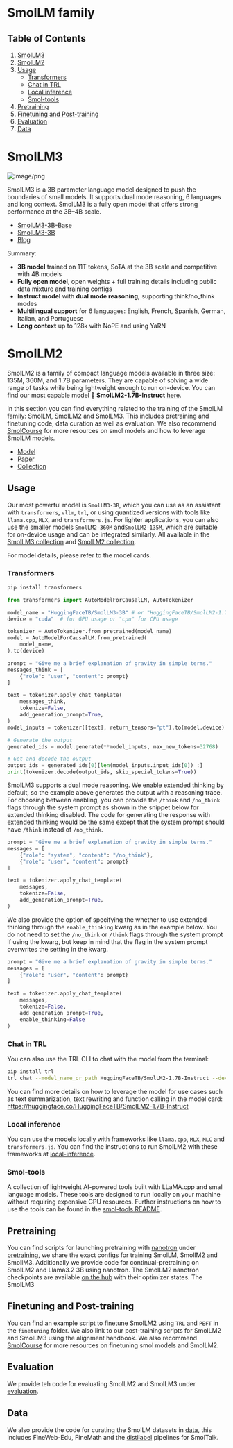 # SmolLM family
## Table of Contents
1. [SmolLM3](#smollm3)
2. [SmolLM2](#smollm2)
3. [Usage](#usage)
    - [Transformers](#transformers)
    - [Chat in TRL](#chat-in-trl)
    - [Local inference](#local-inference)
    - [Smol-tools](#smol-tools)
4. [Pretraining](#pretraining)
5. [Finetuning and Post-training](#finetuning-and-post-training)
6. [Evaluation](#evaluation)
7. [Data](#data)

# SmolLM3
![image/png](https://cdn-uploads.huggingface.co/production/uploads/61c141342aac764ce1654e43/bUYixmNnbbeYN2tzMLQ9i.png)

SmolLM3 is a 3B parameter language model designed to push the boundaries of small models. It supports dual mode reasoning, 6 languages and long context. SmolLM3 is a fully open model that offers strong performance at the 3B–4B scale.

- [SmolLM3-3B-Base](https://hf.co/HuggingFaceTB/SmolLM3-3B-Base)
- [SmolLM3-3B](https://hf.co/HuggingFaceTB/SmolLM3-3B)
- [Blog](https://hf.co/blog/smollm3)

Summary:
- **3B model** trained on 11T tokens, SoTA at the 3B scale and competitive with 4B models
- **Fully open model**, open weights + full training details including public data mixture and training configs
- **Instruct model** with **dual mode reasoning,** supporting think/no_think modes
- **Multilingual support** for 6 languages: English, French, Spanish, German, Italian, and Portuguese
- **Long context** up to 128k with NoPE and using YaRN

# SmolLM2
SmolLM2 is a family of compact language models available in three size: 135M, 360M, and 1.7B parameters. They are capable of solving a wide range of tasks while being lightweight enough to run on-device. You can find our most capable model **🤏 SmolLM2-1.7B-Instruct** [here](https://huggingface.co/HuggingFaceTB/SmolLM2-1.7B-Instruct).

In this section you can find everything related to the training of the SmolLM family: SmolLM, SmolLM2 and SmolLM3. This includes pretraining and finetuning code, data curation as well as evaluation. We also recommend [SmolCourse](https://github.com/huggingface/smol-course) for more resources on smol models and how to leverage SmolLM models.

- [Model](https://huggingface.co/HuggingFaceTB/SmolLM2-1.7B-Instruct)
- [Paper](https://huggingface.co/papers/2502.02737)
- [Collection](https://huggingface.co/collections/HuggingFaceTB/smollm2-6723884218bcda64b34d7db9)

## Usage
Our most powerful model is `SmolLM3-3B`, which you can use as an assistant with `transformers`, `vllm`, `trl`, or using quantized versions with tools like `llama.cpp`, `MLX`, and `transformers.js`. For lighter applications, you can also use the smaller models `SmolLM2-360M` and`SmolLM2-135M`, which are suitable for on-device usage and can be integrated similarly.
All available in the [SmolLM3 collection](https://huggingface.co/collections/HuggingFaceTB/smollm3-686d33c1fdffe8e635317e23) and [SmolLM2 collection](https://huggingface.co/collections/HuggingFaceTB/smollm2-6723884218bcda64b34d7db9).

For model details, please refer to the model cards.
### Transformers
```bash
pip install transformers
```

```python
from transformers import AutoModelForCausalLM, AutoTokenizer

model_name = "HuggingFaceTB/SmolLM3-3B" # or "HuggingFaceTB/SmolLM2-1.7B-Instruct"
device = "cuda"  # for GPU usage or "cpu" for CPU usage

tokenizer = AutoTokenizer.from_pretrained(model_name)
model = AutoModelForCausalLM.from_pretrained(
    model_name,
).to(device)

prompt = "Give me a brief explanation of gravity in simple terms."
messages_think = [
    {"role": "user", "content": prompt}
]

text = tokenizer.apply_chat_template(
    messages_think,
    tokenize=False,
    add_generation_prompt=True,
)
model_inputs = tokenizer([text], return_tensors="pt").to(model.device)

# Generate the output
generated_ids = model.generate(**model_inputs, max_new_tokens=32768)

# Get and decode the output
output_ids = generated_ids[0][len(model_inputs.input_ids[0]) :]
print(tokenizer.decode(output_ids, skip_special_tokens=True))
```

SmolLM3 supports a dual mode reasoning. We enable extended thinking by default, so the example above generates the output with a reasoning trace. For choosing between enabling, you can provide the `/think` and `/no_think` flags through the system prompt as shown in the snippet below for extended thinking disabled. The code for generating the response with extended thinking would be the same except that the system prompt should have `/think` instead of `/no_think`.

```python
prompt = "Give me a brief explanation of gravity in simple terms."
messages = [
    {"role": "system", "content": "/no_think"},
    {"role": "user", "content": prompt}
]

text = tokenizer.apply_chat_template(
    messages,
    tokenize=False,
    add_generation_prompt=True,
)
```

We also provide the option of specifying the whether to use extended thinking through the `enable_thinking` kwarg as in the example below. You do not need to set the `/no_think` or `/think` flags through the system prompt if using the kwarg, but keep in mind that the flag in the system prompt overwrites the setting in the kwarg.

```python
prompt = "Give me a brief explanation of gravity in simple terms."
messages = [
    {"role": "user", "content": prompt}
]

text = tokenizer.apply_chat_template(
    messages,
    tokenize=False,
    add_generation_prompt=True,
    enable_thinking=False
)
```

### Chat in TRL
You can also use the TRL CLI to chat with the model from the terminal:
```bash
pip install trl
trl chat --model_name_or_path HuggingFaceTB/SmolLM2-1.7B-Instruct --device cpu
```

You can find more details on how to leverage the model for use cases such as text summarization, text rewriting and function calling in the model card: https://huggingface.co/HuggingFaceTB/SmolLM2-1.7B-Instruct 

### Local inference
You can use the models locally with frameworks like `llama.cpp`, `MLX`, `MLC` and `transformers.js`. You can find the instructions to run SmolLM2 with these frameworks at [local-inference](../tools/smollm_local_inference/README.md).

### Smol-tools
A collection of lightweight AI-powered tools built with LLaMA.cpp and small language models. These tools are designed to run locally on your machine without requiring expensive GPU resources.
Further instructions on how to use the tools can be found in the [smol-tools README](../tools/smol_tools/README.md).

## Pretraining
You can find scripts for launching pretraining with [nanotron](https://github.com/huggingface/nanotron/) under [pretraining](./pretraining/README.md), we share the exact configs for training SmolLM, SmollM2 and SmollM3. Additionally we provide code for continual-pretraining on SmolLM2 and Llama3.2 3B using nanotron. The SmolLM2 nanotron checkpoints are available [on the hub](https://huggingface.co/HuggingFaceTB/SmolLM2-nanotron-ckpt) with their optimizer states. The SmolLM3

## Finetuning and Post-training
You can find an example script to finetune SmolLM2 using `TRL` and `PEFT` in the `finetuning` folder. We also link to our post-training scripts for SmolLM2 and SmolLM3 using the alignment handbook. We also recommend [SmolCourse](https://github.com/huggingface/smol-course) for more resources on finetuning smol models and SmolLM2.

## Evaluation
We provide teh code for evaluating SmolLM2 and SmolLM3 under [evaluation](./evaluation/README.md).

## Data
We also provide the code for curating the SmolLM datasets in [data](./data/README.md), this includes FineWeb-Edu, FineMath and the [distilabel](https://github.com/argilla-io/distilabel) pipelines for SmolTalk.

